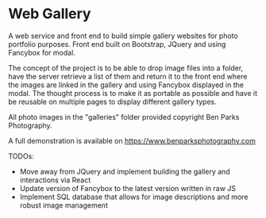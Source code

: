 # Web Gallery
A web service and front end to build simple gallery websites for photo portfolio purposes.  Front end built on Bootstrap, JQuery and using Fancybox for modal.

The concept of the project is to be able to drop image files into a folder, have the server retrieve a list of them and return it to the front end
where the images are linked in the gallery and using Fancybox displayed in the modal.  The thought process is to make it as portable as possible
and have it be reusable on multiple pages to display different gallery types.

All photo images in the "galleries" folder provided copyright Ben Parks Photography.

A full demonstration is available on https://www.benparksphotography.com

TODOs:

- Move away from JQuery and implement building the gallery and interactions via React
- Update version of Fancybox to the latest version written in raw JS
- Implement SQL database that allows for image descriptions and more robust image management
